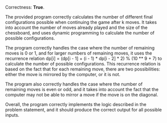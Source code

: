 Correctness: **True**.

The provided program correctly calculates the number of different final configurations possible when continuing the game after k moves. It takes into account the number of moves already played and the size of the chessboard, and uses dynamic programming to calculate the number of possible configurations.

The program correctly handles the case where the number of remaining moves is 0 or 1, and for larger numbers of remaining moves, it uses the recurrence relation dp[i] = (dp[i - 1] + (i - 1) * dp[i - 2] * 2) % (10 ** 9 + 7) to calculate the number of possible configurations. This recurrence relation is based on the fact that for each remaining move, there are two possibilities: either the move is mirrored by the computer, or it is not.

The program also correctly handles the case where the number of remaining moves is even or odd, and it takes into account the fact that the computer may not be able to mirror a move if the move is on the diagonal.

Overall, the program correctly implements the logic described in the problem statement, and it should produce the correct output for all possible inputs.